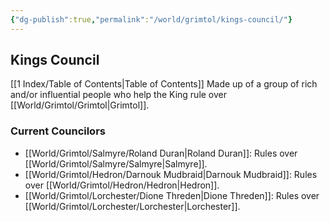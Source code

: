 ```yaml
---
{"dg-publish":true,"permalink":"/world/grimtol/kings-council/"}
---
```


## Kings Council

[[1 Index/Table of Contents\|Table of Contents]]
Made up of a group of rich and/or influential people who help the King rule over [[World/Grimtol/Grimtol\|Grimtol]].

### Current Councilors
- [[World/Grimtol/Salmyre/Roland Duran\|Roland Duran]]: Rules over [[World/Grimtol/Salmyre/Salmyre\|Salmyre]].
- [[World/Grimtol/Hedron/Darnouk Mudbraid\|Darnouk Mudbraid]]: Rules over [[World/Grimtol/Hedron/Hedron\|Hedron]].
- [[World/Grimtol/Lorchester/Dione Threden\|Dione Threden]]: Rules over [[World/Grimtol/Lorchester/Lorchester\|Lorchester]].
